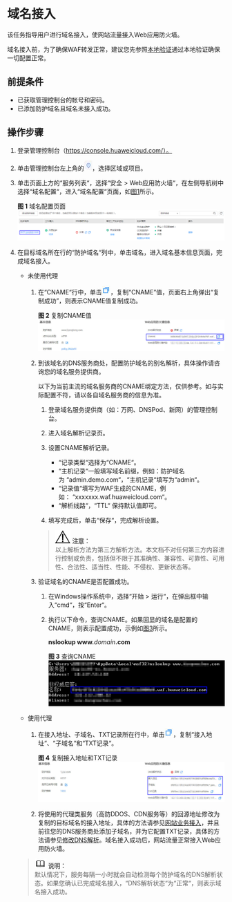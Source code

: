 # 域名接入<a name="waf_01_0079"></a>

该任务指导用户进行域名接入，使网站流量接入Web应用防火墙。

域名接入前，为了确保WAF转发正常，建议您先参照[本地验证](本地验证.md)通过本地验证确保一切配置正常。

## 前提条件<a name="section581551584213"></a>

-   已获取管理控制台的帐号和密码。
-   已添加防护域名且域名未接入成功。

## 操作步骤<a name="section9842135074313"></a>

1.  登录管理控制台（https://console.huaweicloud.com/）。
2.  单击管理控制台左上角的![](figures/选择区域图标.jpg)，选择区域或项目。
3.  单击页面上方的“服务列表“，选择“安全  \>  Web应用防火墙“，在左侧导航树中选择“域名配置“，进入“域名配置“页面，如[图1](#waf_01_0001_zh-cn_topic_0110861354_fig15593418182219)所示。

    **图 1**  域名配置页面<a name="waf_01_0001_zh-cn_topic_0110861354_fig15593418182219"></a>  
    ![](figures/域名配置页面.png "域名配置页面")

4.  在目标域名所在行的“防护域名“列中，单击域名，进入域名基本信息页面，完成域名接入。

    -   未使用代理
        1.  在“CNAME“行中，单击![](figures/复制图标.jpg)，复制“CNAME”值，页面右上角弹出“复制成功”，则表示CNAME值复制成功。

            **图 2**  复制CNAME值<a name="fig15430175612226"></a>  
            ![](figures/复制CNAME值.jpg "复制CNAME值")


        1.  到该域名的DNS服务商处，配置防护域名的别名解析，具体操作请咨询您的域名服务提供商。

            以下为当前主流的域名服务商的CNAME绑定方法，仅供参考。如与实际配置不符，请以各自域名服务商的信息为准。

            1.  登录域名服务提供商（如：万网、DNSPod、新网）的管理控制台。
            2.  进入域名解析记录页。
            3.  设置CNAME解析记录。
                -   “记录类型“选择为“CNAME“。
                -   “主机记录“一般填写域名前缀，例如：防护域名为 “admin.demo.com“，“主机记录“填写为“admin“。
                -   “记录值“填写为WAF生成的CNAME，例如： “xxxxxxx.waf.huaweicloud.com“。
                -   “解析线路“，“TTL“  保持默认值即可。

            4.  填写完成后，单击“保存“，完成解析设置。

            >![](public_sys-resources/icon-notice.gif) **注意：**   
            >以上解析方法为第三方解析方法。本文档不对任何第三方内容进行控制或负责，包括但不限于其准确性、兼容性、可靠性、可用性、合法性、适当性、性能、不侵权、更新状态等。  

        2.  验证域名的CNAME是否配置成功。
            1.  在Windows操作系统中，选择“开始  \>  运行“，在弹出框中输入“cmd“，按“Enter“。
            2.  执行以下命令，查询CNAME。如果回显的域名是配置的CNAME，则表示配置成功，示例如[图3](#fig04371756152219)所示。

                **nslookup www.**_domain_**.com**

                **图 3**  查询CNAME<a name="fig04371756152219"></a>  
                ![](figures/查询CNAME.png "查询CNAME")



    -   使用代理
        1.  在接入地址、子域名、TXT记录所在行中，单击![](figures/复制图标-1.jpg)，复制“接入地址“、“子域名“和“TXT记录“。

            **图 4**  复制接入地址和TXT记录<a name="fig174381156122211"></a>  
            ![](figures/复制接入地址和TXT记录.jpg "复制接入地址和TXT记录")

        2.  将使用的代理类服务（高防DDOS、CDN服务等）的回源地址修改为复制的目标域名的接入地址，具体的方法请参见[网站业务接入](https://support.huaweicloud.com/usermanual-cad/cad_01_0110.html)，并且前往您的DNS服务商处添加子域名，并为它配置TXT记录，具体的方法请参见[修改DNS解析](https://support.huaweicloud.com/usermanual-cad/cad_01_0113.html)。域名接入成功后，网站流量正常接入Web应用防火墙。


    >![](public_sys-resources/icon-note.gif) **说明：**   
    >默认情况下，服务每隔一小时就会自动检测每个防护域名的DNS解析状态。如果您确认已完成域名接入，“DNS解析状态“为“正常“，则表示域名接入成功。  


